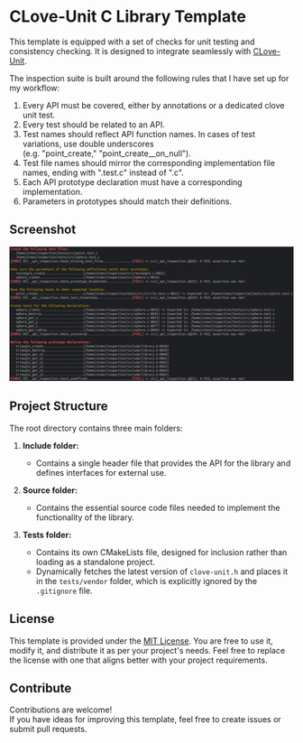# CLove-Unit C Library Template

This template is equipped with a set of checks for unit testing and consistency checking. It is designed to integrate seamlessly
with [CLove-Unit](https://github.com/fdefelici/clove-unit/).

The inspection suite is built around the following rules that I have set up for my workflow:

1. Every API must be covered, either by annotations or a dedicated clove unit test.
2. Every test should be related to an API.
3. Test names should reflect API function names. In cases of test variations, use double underscores <br/>
   (e.g. "point_create," "point_create__on_null").
4. Test file names should mirror the corresponding implementation file names, ending with ".test.c" instead of ".c".
5. Each API prototype declaration must have a corresponding implementation.
6. Parameters in prototypes should match their definitions.

## Screenshot

![Report example](example.png)

## Project Structure

The root directory contains three main folders:

1. **Include folder:**
    - Contains a single header file that provides the API for the library and defines interfaces for external use.

2. **Source folder:**
    - Contains the essential source code files needed to implement the functionality of the library.

3. **Tests folder:**
    - Contains its own CMakeLists file, designed for inclusion rather than loading as a standalone project.
    - Dynamically fetches the latest version of `clove-unit.h` and places it in the `tests/vendor` folder, which is explicitly ignored by
      the `.gitignore` file.

## License

This template is provided under the [MIT License](LICENSE). You are free to use it, modify it, and distribute it as per your project's needs. Feel
free to replace the license with one that aligns better with your project requirements.

## Contribute

Contributions are welcome! <br/>
If you have ideas for improving this template, feel free to create issues or submit pull requests.
